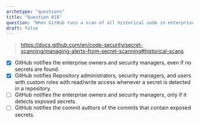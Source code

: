 ```yaml
---
archetype: "questions"
title: "Question 018"
question: "When GitHub runs a scan of all historical code in enterprise repositories what is the notification behavior? (Select two.)"
draft: false
---
```



> https://docs.github.com/en/code-security/secret-scanning/managing-alerts-from-secret-scanning#historical-scans
- [x] GitHub notifies the enterprise owners and security managers, even if no secrets are found.
- [x] GitHub notifies Repository administrators, security managers, and users with custom roles with read/write access whenever a secret is detected in a repository.
- [ ] GitHub notifies the enterprise owners and security managers, only if it detects exposed secrets.
- [ ] GitHub notifies the commit authors of the commits that contain exposed secrets.
